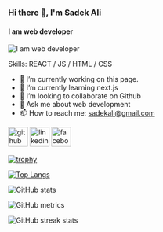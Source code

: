 ### Hi there 👋,  I'm Sadek Ali
#### I am web developer
![I am web developer](https://as1.ftcdn.net/v2/jpg/02/14/53/92/1000_F_214539232_YnUrtuwUEt84gHuU0qG8l7OwZvH4rnPG.jpg)


Skills:  REACT / JS / HTML / CSS

- 🔭 I’m currently working on this page. 
- 🌱 I’m currently learning next.js 
- 👯 I’m looking to collaborate on Github 
- 💬 Ask me about web development 
- 📫 How to reach me: sadekali@gmail.com 


[<img src='https://cdn.jsdelivr.net/npm/simple-icons@3.0.1/icons/github.svg' alt='github' height='40'>](https://github.com/sadek1999)  [<img src='https://cdn.jsdelivr.net/npm/simple-icons@3.0.1/icons/linkedin.svg' alt='linkedin' height='40'>](https://www.linkedin.com/in/www.linkedin.com/in/sadek-ali-a7b2312a4/)  [<img src='https://cdn.jsdelivr.net/npm/simple-icons@3.0.1/icons/facebook.svg' alt='facebook' height='40'>](https://www.facebook.com/sadek )  

[![trophy](https://github-profile-trophy.vercel.app/?username=sadek1999)](https://github.com/ryo-ma/github-profile-trophy)

[![Top Langs](https://github-readme-stats.vercel.app/api/top-langs/?username=sadek1999)](https://github.com/anuraghazra/github-readme-stats)

![GitHub stats](https://github-readme-stats.vercel.app/api?username=sadek1999&show_icons=true)  

![GitHub metrics](https://metrics.lecoq.io/sadek1999)  

![GitHub streak stats](https://streak-stats.demolab.com/?user=sadek1999)  

